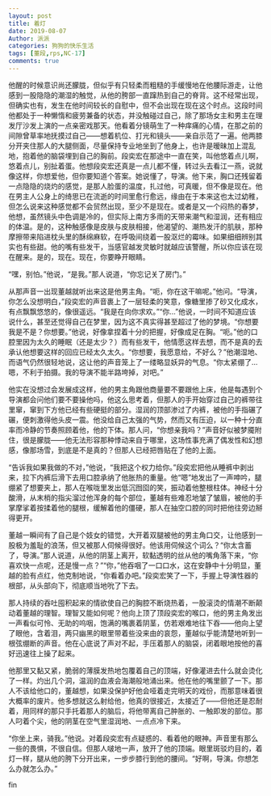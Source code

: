 ```yaml
---
layout: post
title: 着灯
date: 2019-08-07
Author: 派派
categories: 狗狗的快乐生活
tags: [董段,rps,NC-17]
comments: true
---
```



他醒的时候意识尚还朦胧，但似乎有只轻柔而粗糙的手缓慢地在他腰际游走，让他感到一股隐隐的潮湿的触觉，从他的胯部一直蹿热到自己的脊背。这不经常出现，但确实也有，发生在他时间较长的自慰中，但不会出现在现在这个时点。这段时间他都处于一种懒惰和疲劳兼备的状态，并没触碰过自己，除了那场女主和男主在理发厅沙发上演的一点亲密戏那天。他看着分镜萌生了一种痒痛的心情，在那之前的间隙曾草率地抚摸过自己——想着机位、打光和镜头——亲自示范了一遍。他两膝分开夹住那人的大腿侧面，尽量保持专业地坐到了他身上，也许是暧昧加上混乱地，抱着他的脑袋埋到自己的胸前。段奕宏在那途中一直在笑，叫他悠着点儿啊，悠着点儿，别扯着蛋。他想段奕宏还真是一点儿都不懂，转过头去看江一燕，说就像这样，你想爱他，但你要知道个答案。她说懂了，导演。他下来，胸口还残留着一点隐隐的烧灼的感觉，是那人脸蛋的温度，扎过他，可真暖，但不像是现在。他在男主人公身上的绮思已在流逝的时间里愈行愈远，缘由在于本来这也太过幼稚，但怎么说来这种感觉都不会贸然出现，至少不是现在。或者是又一个闷热的春梦，他想，虽然镜头中色调是冷的，但实际上南方多雨的天带来潮气和湿润，还有相应的体温。是的，这种触感像是皮肤与皮肤相接，他渴望的、潮热发汗的肌肤，那种摩擦带来陷进枕头里的酥绵麻软，在呼吸间绕着一股沤烂的霉味。如果细细辨别其实也有些甜。他的嘴有些发干，当感官越发灵敏时就越应该警醒，所以你应该在现在醒来。是的，现在。现在，你要睁开眼睛。

“嘿，别怕。”他说，“是我。”那人说道，“你忘记关了房门。”

从那声音一出现董越就听出来这是他男主角。“呃，你在这干嘛呢。”他问。“导演，你怎么没想明白，”段奕宏的声音裹上了一层轻柔的笑意，像糖里掺了砂又化成水，有点飘飘悠悠的，像很遥远。“我是在向你求欢。”“你…”他说，一时间不知道应该说什么，甚至还觉得自己在梦里，因为这不真实得甚至超过了他的梦境。“你想要我是不是？你想要。”他说，好像拿捏着十分的把握，好像成足在胸。“呃。”他的口腔里因为太久的睡眠（还是太少？）而有些发干，他情愿这样去想，而不是真的去承认他想要这样的回应已经太久太久。“你想要，我愿意给，不好么？”他潮湿地、而语气仍然很轻地说，这让他的声音笼上了一缕略显妖异的气息。“你太紧绷了…嗯，不利于拍摄。我的导演不能半路垮掉，对吧。”

他实在没想过会发展成这样，他的男主角跟他商量要不要跟他上床，他是每遇到个导演都会问他们要不要操他吗，他这么思考着，但那人的手开始穿过自己的裤带往里窜，窜到下方他已经有些硬挺的部分。湿润的顶部渗过了内裤，被他的手指碾了碾，便刺激得他头皮一震。他没给自己太强的气势，然而又有压迫，以一种十分直率而冷静的节奏照顾着他，他的下体。那人问，“你想亲我吗？”声音好似被梦魇附住，很是朦胧——他无法形容那种悸动来自于哪里，这场性事充满了偶发性和幻想感，像那场雪，到底是不是真的？但那人已经把唇贴在了他的上面。

“告诉我如果我做的不对，”他说，“我把这个权力给你。”段奕宏把他从睡裤中剥出来，拉下内裤后滑下去用口腔承纳了他胀热的重量。他“嗯”地发出了一声呻吟，腿绷紧了想要夹上，那人在喉咙里发出低沉囫囵的笑，振动着他整根柱体。神经十分酸滑，从末梢的指尖溜过他浑身的每个部位，董越有些难忍地皱了皱眉，被他的手掌摩挲着按揉着他的腿根，缓解着他的僵硬，那人在抽空口腔的同时把他往旁边掰得更开。

董越一瞬间有了自己是个妓女的错觉，大开着双腿被他的男主角口交，让他感到一股极为羞耻的浪荡，但又被那人伺候得很好。他该用伺候这个词么？“你太含蓄了，导演。”那人说道，从他的阴茎上离开，软黏透明的丝从他的嘴角落下来，“你喜欢快一点呢，还是慢一点？”“你，”他吞咽了一口口水，这在安静中十分明显，董越的脸有点红，他克制地说，“你看着办吧。”段奕宏笑了一下，手握上导演性器的根部，从头部向下，彻底顺当地吮了下去。

那人持续的吞吐囤积起来的情欲使自己的胸腔不断烧热着，一股滚烫的情潮不断颠动着董越的理智。理智又能如何呢？他向上顶了顶段奕宏的喉口，他的男主角发出一声看似可怜、无助的呜咽，饱满的嘴裹着阴茎，仿若艰难地往下吞——他向上望了眼他，含着泪，两只幽黑的眼里带着些没来由的哀怨，董越似乎能清楚地听到一根弦绷断的声音。他在心底说了声对不起，手压着那人的脑袋，闭着眼地按他的喜好迅速往上操了起来。

他那里又黏又紧，脆弱的薄膜发热地包覆着自己的顶端，好像灌进去什么就会烫化了一样。灼出几个洞，温润的血液会海潮般地涌出来。他在他的嘴里颤了一下。那人不该给他口的，董越想，如果没保护好他会哑着走完明天的戏份，而那意味着很大概率的废片。他多想就这么射给他，他真的很接近，太接近了——但他还是忍耐着，用同样的那只手托着那人的脑后，将他带离自己肿胀的、一触即发的部位。那人叼着个尖，他的阴茎在空气里湿润地、一点点冷下来。

“你坐上来，骑我。”他说。对着段奕宏有点疑惑的、看着他的眼神。声音里有那么一些的畏惧，不很自信。但那人啵地一声，放开了他的顶端。眼里斑驳灼目的，着灯一样，腿从他的胯下分开出来，一步步膝行到他的腰间。“好啊，导演。你想怎么办就怎么办。”



fin
